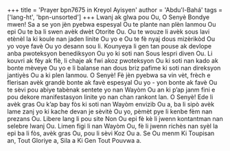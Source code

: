 +++
title = 'Prayer bpn7675 in Kreyol Ayisyen'
author = 'Abdu'l-Bahá'
tags = ['lang-ht', 'bpn-unsorted']
+++
Lwanj ak glwa pou Ou, O Senyè Bondye mwen! Sa a se yon jèn pyebwa espesyal Ou te plante nan plèn lanmou Ou epi Ou te ba li swen avèk dwèt Otorite Ou. Ou te wouze li avèk sous lavi etènèl la ki koule nan jaden linite Ou yo e Ou te fè nyaj dous mizèrikòd Ou yo voye favè Ou yo desann sou li. Kounyeya li gen tan pouse ak devlope anba pwoteksyon benediksyon Ou yo ki soti nan Sous lespri diven Ou. Li kouvri ak fèy ak flè, li chaje ak fwi akoz pwoteksyon Ou ki soti nan kado ak bonte mèveye Ou yo e li balanse nan dous briz pafime ki soti nan direksyon jantiyès Ou a ki plen lanmou.
O Senyè! Fè jèn pyebwa sa vin vèt, frèch e flerisan avèk grandè bonte ak favè espesyal Ou yo - yon bonte ak favè Ou te sèvi pou abiye tabènak sentete yo nan Wayòm Ou an ki p’ap janm fini e pou dekore manifestasyon linite yo nan chan rankont lan.
O Senyè! Ede li avèk gras Ou k’ap bay fòs ki soti nan Wayòm envizib Ou a, ba li sipò avèk lame zanj yo ki kache devan je sèvitè Ou yo, pèmèt pye li kenbe fèm nan prezans Ou. Libere lang li pou site Non Ou epi fè kè li jwenn kontantman nan selebre lwanj Ou. Limen figi li nan Wayòm Ou, fè li jwenn richès nan syèl la epi ba li fòs, avèk gras Ou, pou li sèvi Koz Ou a.
Se Ou menm Ki Toupisan an, Tout Gloriye a, Sila a Ki Gen Tout Pouvwa a.
